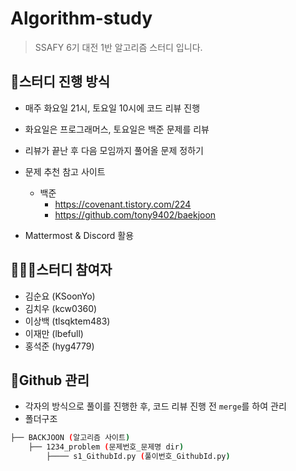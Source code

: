 # Algorithm-study

> SSAFY 6기 대전 1반 알고리즘 스터디 입니다.



## 📗스터디 진행 방식

- 매주 화요일 21시, 토요일 10시에 코드 리뷰 진행
- 화요일은 프로그래머스, 토요일은 백준 문제를 리뷰
- 리뷰가 끝난 후 다음 모임까지 풀어올 문제 정하기
- 문제 추천 참고 사이트
  - 백준
    - https://covenant.tistory.com/224
    - https://github.com/tony9402/baekjoon

- Mattermost & Discord 활용



## 👨‍👧‍👧스터디 참여자

- 김순요 (KSoonYo)
- 김치우 (kcw0360)
- 이상백 (tlsqktem483)
- 이재만 (lbefull)
- 홍석준 (hyg4779)



## 🔧Github 관리

-  각자의 방식으로 풀이를 진행한 후, 코드 리뷰 진행 전 `merge`를 하여 관리 
- 폴더구조

```bash
├── BACKJOON (알고리즘 사이트)
   	├── 1234_problem (문제번호_문제명 dir)
   		├──── s1_GithubId.py (풀이번호_GithubId.py)
```

